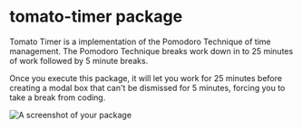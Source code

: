 # tomato-timer package

Tomato Timer is a implementation of the Pomodoro Technique of time management. The Pomodoro Technique breaks work down in to 25 minutes of work followed by 5 minute breaks.

Once you execute this package, it will let you work for 25 minutes before creating a modal box that can't be dismissed for 5 minutes, forcing you to take a break from coding.

![A screenshot of your package](https://f.cloud.github.com/assets/69169/2290250/c35d867a-a017-11e3-86be-cd7c5bf3ff9b.gif)
